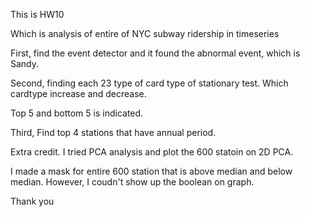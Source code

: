 This is HW10

Which is analysis of entire of NYC subway ridership in timeseries

First, find the event detector and it found the abnormal event, which is Sandy.

Second, finding each 23 type of card type of stationary test. Which cardtype increase and decrease.

Top 5 and bottom 5 is indicated.

Third, Find top 4 stations that have annual period.

Extra credit. I tried PCA analysis and plot the 600 statoin on 2D PCA. 

I made a mask for entire 600 station that is above median and below median. However, I coudn't show up the boolean on graph. 


Thank you
